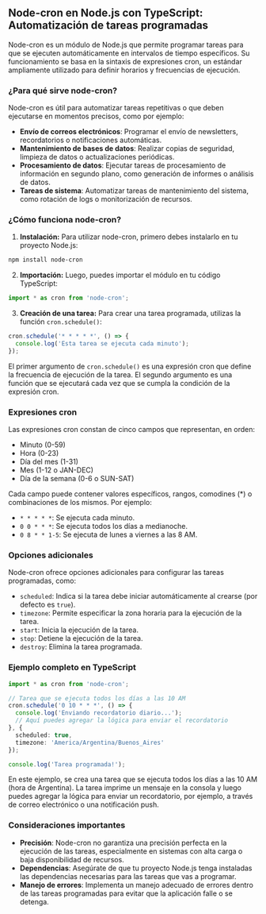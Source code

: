 ## Node-cron en Node.js con TypeScript: Automatización de tareas programadas

Node-cron es un módulo de Node.js que permite programar tareas para que se ejecuten automáticamente en intervalos de tiempo específicos. Su funcionamiento se basa en la sintaxis de expresiones cron, un estándar ampliamente utilizado para definir horarios y frecuencias de ejecución.

### ¿Para qué sirve node-cron?

Node-cron es útil para automatizar tareas repetitivas o que deben ejecutarse en momentos precisos, como por ejemplo:

* **Envío de correos electrónicos**: Programar el envío de newsletters, recordatorios o notificaciones automáticas.
* **Mantenimiento de bases de datos**: Realizar copias de seguridad, limpieza de datos o actualizaciones periódicas.
* **Procesamiento de datos**: Ejecutar tareas de procesamiento de información en segundo plano, como generación de informes o análisis de datos.
* **Tareas de sistema**: Automatizar tareas de mantenimiento del sistema, como rotación de logs o monitorización de recursos.

### ¿Cómo funciona node-cron?

1. **Instalación:** Para utilizar node-cron, primero debes instalarlo en tu proyecto Node.js:

```bash
npm install node-cron
```

2. **Importación:** Luego, puedes importar el módulo en tu código TypeScript:

```typescript
import * as cron from 'node-cron';
```

3. **Creación de una tarea:** Para crear una tarea programada, utilizas la función `cron.schedule()`:

```typescript
cron.schedule('* * * * *', () => {
  console.log('Esta tarea se ejecuta cada minuto');
});
```

El primer argumento de `cron.schedule()` es una expresión cron que define la frecuencia de ejecución de la tarea. El segundo argumento es una función que se ejecutará cada vez que se cumpla la condición de la expresión cron.

### Expresiones cron

Las expresiones cron constan de cinco campos que representan, en orden:

* Minuto (0-59)
* Hora (0-23)
* Día del mes (1-31)
* Mes (1-12 o JAN-DEC)
* Día de la semana (0-6 o SUN-SAT)

Cada campo puede contener valores específicos, rangos, comodines (*) o combinaciones de los mismos. Por ejemplo:

* `* * * * *`: Se ejecuta cada minuto.
* `0 0 * * *`: Se ejecuta todos los días a medianoche.
* `0 8 * * 1-5`: Se ejecuta de lunes a viernes a las 8 AM.

### Opciones adicionales

Node-cron ofrece opciones adicionales para configurar las tareas programadas, como:

* `scheduled`: Indica si la tarea debe iniciar automáticamente al crearse (por defecto es `true`).
* `timezone`: Permite especificar la zona horaria para la ejecución de la tarea.
* `start`: Inicia la ejecución de la tarea.
* `stop`: Detiene la ejecución de la tarea.
* `destroy`: Elimina la tarea programada.

### Ejemplo completo en TypeScript

```typescript
import * as cron from 'node-cron';

// Tarea que se ejecuta todos los días a las 10 AM
cron.schedule('0 10 * * *', () => {
  console.log('Enviando recordatorio diario...');
  // Aquí puedes agregar la lógica para enviar el recordatorio
}, {
  scheduled: true,
  timezone: 'America/Argentina/Buenos_Aires'
});

console.log('Tarea programada!');
```

En este ejemplo, se crea una tarea que se ejecuta todos los días a las 10 AM (hora de Argentina). La tarea imprime un mensaje en la consola y luego puedes agregar la lógica para enviar un recordatorio, por ejemplo, a través de correo electrónico o una notificación push.

### Consideraciones importantes

* **Precisión**: Node-cron no garantiza una precisión perfecta en la ejecución de las tareas, especialmente en sistemas con alta carga o baja disponibilidad de recursos.
* **Dependencias**: Asegúrate de que tu proyecto Node.js tenga instaladas las dependencias necesarias para las tareas que vas a programar.
* **Manejo de errores**: Implementa un manejo adecuado de errores dentro de las tareas programadas para evitar que la aplicación falle o se detenga.
